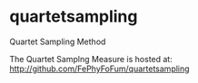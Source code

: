 # quartetsampling
Quartet Sampling Method

The Quartet Samplng Measure is hosted at: http://github.com/FePhyFoFum/quartetsampling
